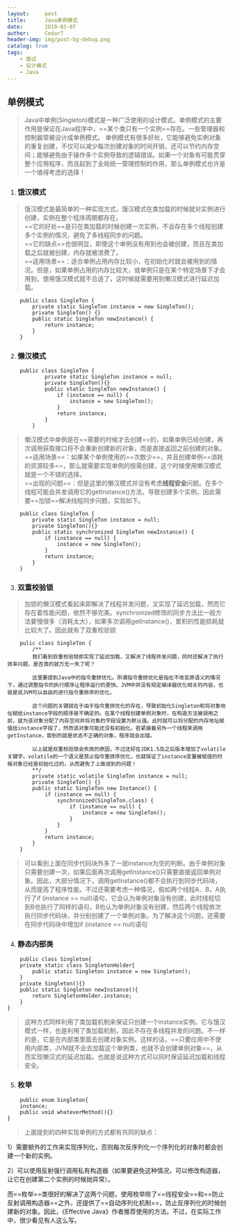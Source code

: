 ```yaml
---
layout:     post
title:      Java单例模式
date:       2019-03-07
author:     Cedar7
header-img: img/post-bg-debug.png
catalog: true
tags:
    - 面试
    - 设计模式
    - Java
---
```

## 单例模式   
> Java中单例(Singleton)模式是一种广泛使用的设计模式。单例模式的主要作用是保证在Java程序中，==某个类只有一个实例==存在。一些管理器和控制器常被设计成单例模式。
单例模式有很多好处，它能够避免实例对象的重复创建，不仅可以减少每次创建对象的时间开销，还可以节约内存空间；能够避免由于操作多个实例导致的逻辑错误。如果一个对象有可能贯穿整个应用程序，而且起到了全局统一管理控制的作用，那么单例模式也许是一个值得考虑的选择！  

1. ### 饿汉模式  
> 饿汉模式是最简单的一种实现方式，饿汉模式在类加载的时候就对实例进行创建，实例在整个程序周期都存在。  
==它的好处==是只在类加载的时候创建一次实例，不会存在多个线程创建多个实例的情况，避免了多线程同步的问题。  
==它的缺点==也很明显，即使这个单例没有用到也会被创建，而且在类加载之后就被创建，内存就被浪费了。  
==适用场景==：适合单例占用内存比较小，在初始化时就会被用到的情况。但是，如果单例占用的内存比较大，或单例只是在某个特定场景下才会用到，使用饿汉模式就不合适了，这时候就需要用到懒汉模式进行延迟加载。  
  

```
    public class SingleTon {
        private static SingleTon instance = new SingleTon();
        private SingleTon() {}
        public static SingleTon newInstance() {
            return instance;
        }
    }
```  
2. ### 懒汉模式  

```
    public class SingleTon {
            private static SingleTon instance = null;
            private SingleTon(){} 
            public static SingleTon newInstance() {
                if (instance == null) {
                    instance = new SingleTon();
                }
                return instance;
            } 
        }
```

> 懒汉模式中单例是在==需要的时候才去创建==的，如果单例已经创建，再次调用获取接口将不会重新创建新的对象，而是直接返回之前创建的对象。  
==适用场景==：如果某个单例使用的==次数少==，并且创建单例==消耗的资源较多==，那么就需要实现单例的按需创建，这个时候使用懒汉模式就是一个不错的选择。  
==出现的问题==：但是这里的懒汉模式并没有考虑**线程安全**问题。在多个线程可能会并发调用它的getInstance()方法，导致创建多个实例，因此需要==加锁==解决线程同步问题，实现如下。  
```
    public class SingleTon {
        private static SingleTon instance = null;
        private SingleTon(){} 
        public static synchronized SingleTon newInstance() {
            if (instance == null) {
                instance = new SingleTon();
            }
            return instance;
        } 
    }
```  
3. ### 双重校验锁  
> 加锁的懒汉模式看起来即解决了线程并发问题，又实现了延迟加载，然而它存在着性能问题，依然不够完美。synchronized修饰的同步方法比一般方法要慢很多（消耗太大），如果多次调用getInstance()，累积的性能损耗就比较大了。因此就有了双重校验锁  

```
    pulic class SingleTon {
        /**
        我们看到双重校验锁即实现了延迟加载，又解决了线程并发问题，同时还解决了执行效率问题，是否真的就万无一失了呢？

        这里要提到Java中的指令重排优化。所谓指令重排优化是指在不改变原语义的情况下，通过调整指令的执行顺序让程序运行的更快。JVM中并没有规定编译器优化相关的内容，也就是说JVM可以自由的进行指令重排序的优化。
        
        这个问题的关键就在于由于指令重排优化的存在，导致初始化Singleton和将对象地址赋给instance字段的顺序是不确定的。在某个线程创建单例对象时，在构造方法被调用之前，就为该对象分配了内存空间并将对象的字段设置为默认值。此时就可以将分配的内存地址赋值给instance字段了，然而该对象可能还没有初始化。若紧接着另外一个线程来调用getInstance，取到的就是状态不正确的对象，程序就会出错。
        
        以上就是双重校验锁会失效的原因，不过还好在JDK1.5及之后版本增加了volatile关键字。volatile的一个语义是禁止指令重排序优化，也就保证了instance变量被赋值的时候对象已经是初始化过的，从而避免了上面说到的问题！
        **/
        private static volatile SingleTon instance = null;
        private SingleTon() {}
        public static SingleTon new Instance() {
            if (instance == null) {
                synchronized(SingleTon.class) {
                    if (instance == null) {
                        instance = new SingleTon();
                    }
                }
            }
            return instance;
        }
    }
```  
> 可以看到上面在同步代码块外多了一层instance为空的判断。由于单例对象只需要创建一次，如果后面再次调用getInstance()只需要直接返回单例对象。因此，大部分情况下，调用getInstance()都不会执行到同步代码块，从而提高了程序性能。不过还需要考虑一种情况，假如两个线程A、B，A执行了if (instance == null)语句，它会认为单例对象没有创建，此时线程切到B也执行了同样的语句，B也认为单例对象没有创建，然后两个线程依次执行同步代码块，并分别创建了一个单例对象。为了解决这个问题，还需要在同步代码块中增加if (instance == null)语句    
4. ### 静态内部类  

```
    public class Singleton{
    private static class SingletonHolder{
        public static Singleton instance = new Singleton();
    }
    private Singleton(){}
    public static Singleton newInstance(){
        return SingletonHolder.instance;
    }
}
```  
> 这种方式同样利用了类加载机制来保证只创建一个instance实例。它与饿汉模式一样，也是利用了类加载机制，因此不存在多线程并发的问题。不一样的是，它是在内部类里面去创建对象实例。这样的话，==只要应用中不使用内部类，JVM就不会去加载这个单例类，也就不会创建单例对象==，从而实现懒汉式的延迟加载。也就是说这种方式可以同时保证延迟加载和线程安全。  
5. ### 枚举  

```
    public enum Singleton{
    instance;
    public void whateverMethod(){}    
}
```  
> 上面提到的四种实现单例的方式都有共同的缺点：

1）需要额外的工作来实现序列化，否则每次反序列化一个序列化的对象时都会创建一个新的实例。

2）可以使用反射强行调用私有构造器（如果要避免这种情况，可以修改构造器，让它在创建第二个实例的时候抛异常）。  

 而==枚举==类很好的解决了这两个问题，使用枚举除了==线程安全==和==防止反射调用构造器==之外，还提供了==自动序列化机制==，防止反序列化的时候创建新的对象。因此，《Effective Java》作者推荐使用的方法。不过，在实际工作中，很少看见有人这么写。
